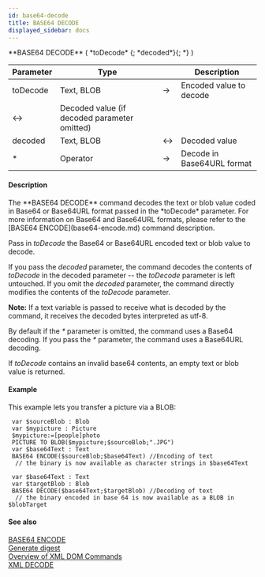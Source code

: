 ```yaml
---
id: base64-decode
title: BASE64 DECODE
displayed_sidebar: docs
---
```


<!--REF #_command_.BASE64 DECODE.Syntax-->**BASE64 DECODE** ( *toDecode* {; *decoded*}{; *} )<!-- END REF-->
<!--REF #_command_.BASE64 DECODE.Params-->
| Parameter | Type |  | Description |
| --- | --- | --- | --- |
| toDecode | Text, BLOB | -> | Encoded value to decode |
| <-> | Decoded value (if decoded parameter omitted) |
| decoded | Text, BLOB | <-> | Decoded value |
| * | Operator | -> | Decode in Base64URL format |

<!-- END REF-->

#### Description 

<!--REF #_command_.BASE64 DECODE.Summary-->The **BASE64 DECODE** command decodes the text or blob value coded in Base64 or Base64URL format passed in the *toDecode* parameter.<!-- END REF--> For more information on Base64 and Base64URL formats, please refer to the [BASE64 ENCODE](base64-encode.md) command description. 

Pass in *toDecode* the Base64 or Base64URL encoded text or blob value to decode. 

If you pass the *decoded* parameter, the command decodes the contents of *toDecode* in the decoded parameter -- the *toDecode* parameter is left untouched. If you omit the *decoded* parameter, the command directly modifies the contents of the *toDecode* parameter.

**Note:** If a text variable is passed to receive what is decoded by the command, it receives the decoded bytes interpreted as utf-8.

By default if the *\** parameter is omitted, the command uses a Base64 decoding. If you pass the *\** parameter, the command uses a Base64URL decoding.

If *toDecode* contains an invalid base64 contents, an empty text or blob value is returned. 

#### Example 

This example lets you transfer a picture via a BLOB:

```4d
 var $sourceBlob : Blob
 var $mypicture : Picture
 $mypicture:=[people]photo
 PICTURE TO BLOB($mypicture;$sourceBlob;".JPG")
 var $base64Text : Text
 BASE64 ENCODE($sourceBlob;$base64Text) //Encoding of text
  // the binary is now available as character strings in $base64Text
 
 var $base64Text : Text
 var $targetBlob : Blob
 BASE64 DECODE($base64Text;$targetBlob) //Decoding of text
  // the binary encoded in base 64 is now available as a BLOB in $blobTarget
```

#### See also 

[BASE64 ENCODE](base64-encode.md)  
[Generate digest](generate-digest.md)  
[Overview of XML DOM Commands](../../4D/20-R6/Overview-of-XML-DOM-Commands.300-6957756.en.html)  
[XML DECODE](xml-decode.md)  